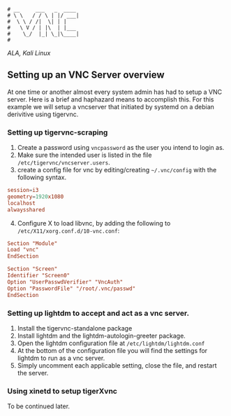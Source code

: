 ```text
# __     ___   _  ____
# \ \   / / \ | |/ ___|
#  \ \ / /|  \| | |
#   \ V / | |\  | |___
#    \_/  |_| \_|\____|
#
```

*ALA, Kali Linux*

## Setting up an VNC Server overview

At one time or another almost every system admin has had to setup a VNC server. Here is a brief and haphazard
means to accomplish this. For this example we will setup a vncserver that initiated by systemd on a debian
derivitive using tigervnc.


### Setting up tigervnc-scraping

1. Create a password using `vncpassword` as the user you intend to login as.
2. Make sure the intended user is listed in the file `/etc/tigervnc/vncserver.users`.
3. create a config file for vnc by editing/creating `~/.vnc/config` with the following syntax.

```conf
session=i3
geometry=1920x1080
localhost
alwaysshared
```

4. Configure X to load libvnc, by adding the following to `/etc/X11/xorg.conf.d/10-vnc.conf`:

```conf
Section "Module"
Load "vnc"
EndSection

Section "Screen"
Identifier "Screen0"
Option "UserPasswdVerifier" "VncAuth"
Option "PasswordFile" "/root/.vnc/passwd"
EndSection
```

### Setting up lightdm to accept and act as a vnc server.

1. Install the tigervnc-standalone package
2. Install lightdm and the lightdm-autologin-greeter package.
3. Open the lightdm configuration file at `/etc/lightdm/lightdm.conf`
4. At the bottom of the configuration file you will find the settings for lightdm to run as a vnc server.
5. Simply uncomment each applicable setting, close the file, and restart the server.

### Using xinetd to setup tigerXvnc

To be continued later.
